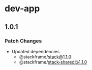 # dev-app

## 1.0.1

### Patch Changes

- Updated dependencies
  - @stackframe/stack@1.1.0
  - @stackframe/stack-shared@1.1.0
